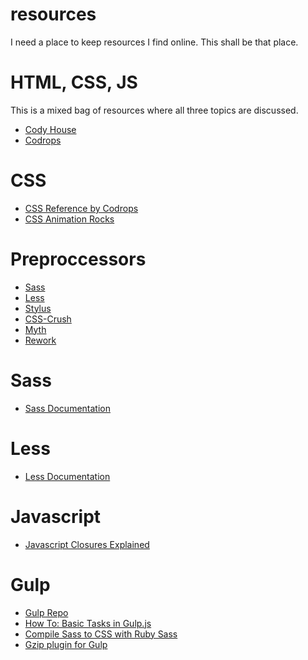# resources
I need a place to keep resources I find online. This shall be that place.

# HTML, CSS, JS
This is a mixed bag of resources where all three topics are discussed.

* [Cody House](http://codyhouse.co/)
* [Codrops](http://tympanus.net/codrops/)


# CSS

* [CSS Reference by Codrops](http://tympanus.net/codrops/css_reference/)
* [CSS Animation Rocks](http://cssanimation.rocks/)


# Preproccessors

* [Sass](http://sass-lang.com/)
* [Less](http://lesscss.org/)
* [Stylus](http://learnboost.github.io/stylus/)
* [CSS-Crush](http://the-echoplex.net/csscrush/)
* [Myth](http://www.myth.io/)
* [Rework](https://github.com/reworkcss/rework)


# Sass

* [Sass Documentation](http://sass-lang.com/)


# Less

* [Less Documentation](http://lesscss.org/)


# Javascript

* [Javascript Closures Explained](http://stackoverflow.com/questions/111102/how-do-javascript-closures-work)


# Gulp

* [Gulp Repo](https://github.com/gulpjs/gulp)
* [How To: Basic Tasks in Gulp.js](http://ilikekillnerds.com/2014/07/how-to-basic-tasks-in-gulp-js/)
* [Compile Sass to CSS with Ruby Sass](https://github.com/sindresorhus/gulp-ruby-sass)
* [Gzip plugin for Gulp](https://github.com/jstuckey/gulp-gzip)